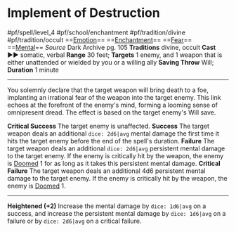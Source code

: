 # Implement of Destruction
#pf/spell/level_4 #pf/school/enchantment #pf/tradition/divine #pf/tradition/occult
==[Emotion](../../../Traits/Emotion.md)== ==[Enchantment](../../../Traits/Enchantment.md)== ==[Fear](../Level%201/Fear.md)== ==[Mental](../../../Traits/Mental.md)==
*Source* Dark Archive pg. 105
**Traditions** divine, occult
**Cast** ►► somatic, verbal
**Range** 30 feet; **Targets** 1 enemy, and 1 weapon that is either unattended or wielded by you or a willing ally
**Saving Throw** Will; **Duration** 1 minute

---
You solemnly declare that the target weapon will bring death to a foe, implanting an irrational fear of the weapon into the target enemy. This link echoes at the forefront of the enemy's mind, forming a looming sense of omnipresent dread. The effect is based on the target enemy's Will save.

**Critical Success** The target enemy is unaffected.
**Success** The target weapon deals an additional `dice: 2d6|avg` mental damage the first time it hits the target enemy before the end of the spell's duration.
**Failure** The target weapon deals an additional `dice: 2d6|avg` persistent mental damage to the target enemy. If the enemy is critically hit by the weapon, the enemy is [Doomed](../../../Conditions/Doomed.md) 1 for as long as it takes this persistent mental damage.
**Critical Failure** The target weapon deals an additional 4d6 persistent mental damage to the target enemy. If the enemy is critically hit by the weapon, the enemy is [Doomed](../../../Conditions/Doomed.md) 1.

<hr>

**Heightened (+2)** Increase the mental damage by `dice: 1d6|avg` on a success, and increase the persistent mental damage by `dice: 1d6|avg` on a failure or by `dice: 2d6|avg` on a critical failure.